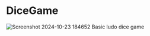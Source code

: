 # DiceGame
![Screenshot 2024-10-23 184652](https://github.com/user-attachments/assets/e08cc682-adac-47b5-8c1f-01c74cd3fa48)
Basic ludo dice game

